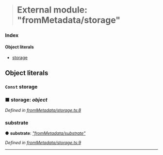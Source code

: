 > # External module: "fromMetadata/storage"

### Index

#### Object literals

* [storage](_frommetadata_storage_.md#const-storage)

## Object literals

### `Const` storage

### ■ **storage**: *object*

*Defined in [fromMetadata/storage.ts:8](url)*

###  substrate

● **substrate**: *["fromMetadata/substrate"](_frommetadata_substrate_.md)*

*Defined in [fromMetadata/storage.ts:9](url)*

___
